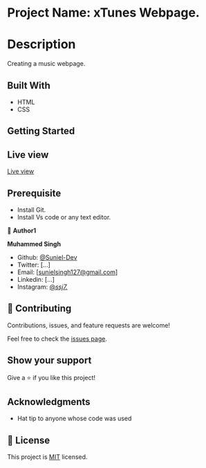   # Project Name: xTunes Webpage.

# Description

 Creating a music webpage.

## Built With

- HTML
- CSS

## Getting Started

## Live view
[Live view](https://magenta-biscuit-f3c1b9.netlify.app)

## Prerequisite

- Install Git.
- Install Vs code or any text editor.

👤 **Author1**

 **Muhammed Singh**
 
- Github: [ @Suniel-Dev](https://github.com/Suniel-Dev) 
- Twitter: [...]
- Email: [sunielsingh127@gmail.com]
- Linkedin: [...]
- Instagram: [@_ssj7._](https://www.instagram.com/_ssj7._/) 

## 🤝 Contributing

Contributions, issues, and feature requests are welcome!

Feel free to check the [issues page](../../issues/).

## Show your support

Give a ⭐️ if you like this project!

## Acknowledgments

- Hat tip to anyone whose code was used

## 📝 License

This project is [MIT](./MIT.md) licensed.